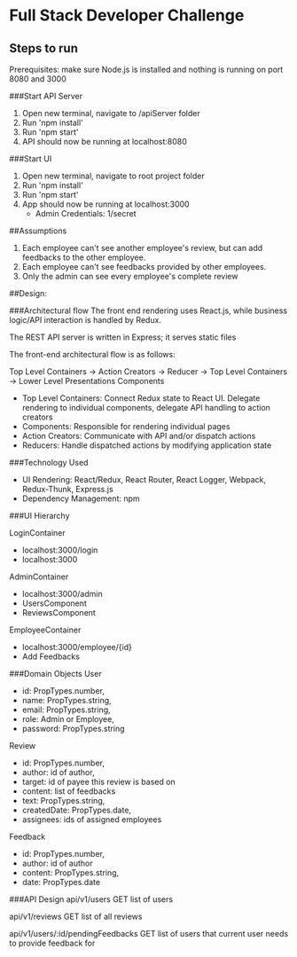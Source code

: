 # Full Stack Developer Challenge

## Steps to run
Prerequisites: make sure Node.js is installed and nothing is running on port 8080 and 3000

###Start API Server
1. Open new terminal, navigate to /apiServer folder
2. Run 'npm install'
3. Run 'npm start'
4. API should now be running at localhost:8080

###Start UI
1. Open new terminal, navigate to root project folder
2. Run 'npm install'
3. Run 'npm start'
4. App should now be running at localhost:3000
	* Admin Credentials: 1/secret

##Assumptions
1. Each employee can't see another employee's review, but can add feedbacks to the other employee.
2. Each employee can't see feedbacks provided by other employees.
2. Only the admin can see every employee's complete review

##Design:

###Architectural flow
The front end rendering uses React.js, while business logic/API interaction is handled by Redux. 

The REST API server is written in Express; it serves static files

The front-end architectural flow is as follows:

Top Level Containers -> Action Creators -> Reducer -> Top Level Containers -> Lower Level Presentations Components

* Top Level Containers: Connect Redux state to React UI.  Delegate rendering to individual components, delegate API handling to action creators
* Components: Responsible for rendering individual pages
* Action Creators: Communicate with API and/or dispatch actions
* Reducers: Handle dispatched actions by modifying application state

###Technology Used

* UI Rendering: React/Redux, React Router, React Logger, Webpack, Redux-Thunk, Express.js
* Dependency Management: npm

###UI Hierarchy

LoginContainer
* localhost:3000/login
* localhost:3000

AdminContainer
* localhost:3000/admin
* UsersComponent
* ReviewsComponent

EmployeeContainer 
* localhost:3000/employee/{id}
* Add Feedbacks

###Domain Objects
User
* id: PropTypes.number,
* name: PropTypes.string,
* email: PropTypes.string,
* role: Admin or Employee,
* password: PropTypes.string

Review
* id: PropTypes.number,
* author: id of author,
* target: id of payee this review is based on
* content: list of feedbacks
* text: PropTypes.string,
* createdDate: PropTypes.date,
* assignees: ids of assigned employees

Feedback
* id: PropTypes.number,
* author: id of author
* content: PropTypes.string,
* date: PropTypes.date

###API Design
api/v1/users
GET list of users

api/v1/reviews
GET list of all reviews

api/v1/users/:id/pendingFeedbacks
GET list of users that current user needs to provide feedback for
